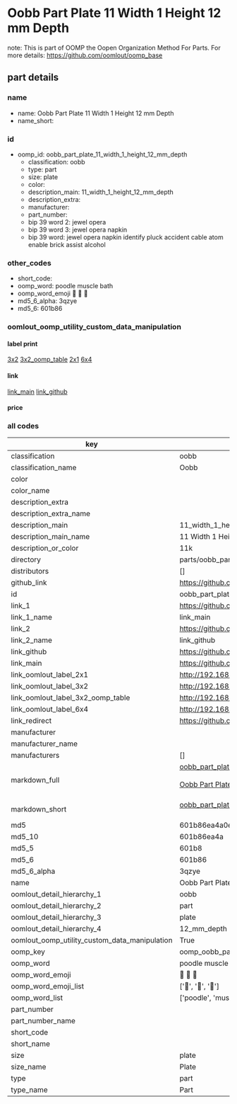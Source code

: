# Oobb Part Plate 11 Width 1 Height 12 mm Depth  

note: This is part of OOMP the Oopen Organization Method For Parts. For more details: https://github.com/oomlout/oomp_base

##  part details
  







### name
* name: Oobb Part Plate 11 Width 1 Height 12 mm Depth
* name_short: 
### id
* oomp_id: oobb_part_plate_11_width_1_height_12_mm_depth
  * classification: oobb
  * type: part
  * size: plate
  * color: 
  * description_main: 11_width_1_height_12_mm_depth
  * description_extra: 
  * manufacturer: 
  * part_number: 
  * bip 39 word 2: jewel opera
  * bip 39 word 3: jewel opera napkin
  * bip 39 word: jewel opera napkin identify pluck accident cable atom enable brick assist alcohol

### other_codes
* short_code: 
* oomp_word: poodle muscle bath
* oomp_word_emoji :poodle: :muscle: :bath:
* md5_6_alpha: 3qzye
* md5_6: 601b86






### oomlout_oomp_utility_custom_data_manipulation
#### label print
[3x2](http://192.168.1.245:1112/?label=oomp%203qzye)
[3x2_oomp_table](http://192.168.1.108:1112/?label=oomp%203qzye)
[2x1](http://192.168.1.242:1112/?label=oomp%203qzye)
[6x4](http://192.168.1.55:1112/?label=oomp%203qzye)    

#### link

[link_main](https://github.com/oomlout/oomlout_oomp_version_1_messy/tree/main/parts/oobb_part_plate_11_width_1_height_12_mm_depth) [link_github](https://github.com/oomlout/oomlout_oomp_version_1_messy/tree/main/parts/oobb_part_plate_11_width_1_height_12_mm_depth)                             

#### price







### all codes 
| key | value |  
| --- | --- |  
| classification | oobb |  
| classification_name | Oobb |  
| color |  |  
| color_name |  |  
| description_extra |  |  
| description_extra_name |  |  
| description_main | 11_width_1_height_12_mm_depth |  
| description_main_name | 11 Width 1 Height 12 mm Depth |  
| description_or_color | 11k |  
| directory | parts/oobb_part_plate_11_width_1_height_12_mm_depth |  
| distributors | [] |  
| github_link | https://github.com/oomlout/oomlout_oomp_part_src/tree/main/parts/oobb_part_plate_11_width_1_height_12_mm_depth |  
| id | oobb_part_plate_11_width_1_height_12_mm_depth |  
| link_1 | https://github.com/oomlout/oomlout_oomp_version_1_messy/tree/main/parts/oobb_part_plate_11_width_1_height_12_mm_depth |  
| link_1_name | link_main |  
| link_2 | https://github.com/oomlout/oomlout_oomp_version_1_messy/tree/main/parts/oobb_part_plate_11_width_1_height_12_mm_depth |  
| link_2_name | link_github |  
| link_github | https://github.com/oomlout/oomlout_oomp_version_1_messy/tree/main/parts/oobb_part_plate_11_width_1_height_12_mm_depth |  
| link_main | https://github.com/oomlout/oomlout_oomp_version_1_messy/tree/main/parts/oobb_part_plate_11_width_1_height_12_mm_depth |  
| link_oomlout_label_2x1 | http://192.168.1.242:1112/?label=oomp%203qzye |  
| link_oomlout_label_3x2 | http://192.168.1.245:1112/?label=oomp%203qzye |  
| link_oomlout_label_3x2_oomp_table | http://192.168.1.108:1112/?label=oomp%203qzye |  
| link_oomlout_label_6x4 | http://192.168.1.55:1112/?label=oomp%203qzye |  
| link_redirect | https://github.com/oomlout/oomlout_oomp_version_1_messy/tree/main/parts/oobb_part_plate_11_width_1_height_12_mm_depth |  
| manufacturer |  |  
| manufacturer_name |  |  
| manufacturers | [] |  
| markdown_full | [oobb_part_plate_11_width_1_height_12_mm_depth](none)<br>[](none)<br>[Oobb Part Plate 11 Width 1 Height 12 Mm Depth](none)<br><br> |  
| markdown_short | [oobb_part_plate_11_width_1_height_12_mm_depth](none)<br><br> |  
| md5 | 601b86ea4a0e43fc05d3570925e6d3bf |  
| md5_10 | 601b86ea4a |  
| md5_5 | 601b8 |  
| md5_6 | 601b86 |  
| md5_6_alpha | 3qzye |  
| name | Oobb Part Plate 11 Width 1 Height 12 mm Depth |  
| oomlout_detail_hierarchy_1 | oobb |  
| oomlout_detail_hierarchy_2 | part |  
| oomlout_detail_hierarchy_3 | plate |  
| oomlout_detail_hierarchy_4 | 12_mm_depth |  
| oomlout_oomp_utility_custom_data_manipulation | True |  
| oomp_key | oomp_oobb_part_plate_11_width_1_height_12_mm_depth |  
| oomp_word | poodle muscle bath |  
| oomp_word_emoji | :poodle: :muscle: :bath: |  
| oomp_word_emoji_list | [':poodle:', ':muscle:', ':bath:'] |  
| oomp_word_list | ['poodle', 'muscle', 'bath'] |  
| part_number |  |  
| part_number_name |  |  
| short_code |  |  
| short_name |  |  
| size | plate |  
| size_name | Plate |  
| type | part |  
| type_name | Part |  
